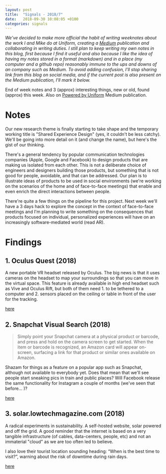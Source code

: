 ```yaml
---
layout: post
title:  "Signals - 2018/7"
date:   2018-09-30 10:08:05 +0100
categories: signals
---
```


_We’ve decided to make more official the habit of writing weeknotes about the work I and Mike do at Uniform, creating a [Medium](https://medium.com/uniform-creative-technology) publication and collaborating in writing duties. I still plan to keep writing my own notes in this blog, first because I find it useful and also because I like the idea of having my notes stored in a format (markdown) and in a place (my computer and a github repo) reasonably immune to the ups and downs of an company such as Medium. To avoid adding confusion, I'll stop sharing link from this blog on social media, and if the current post is also present on the Medium publication, I'll mark it below._

End of week notes and 3 (approx) interesting things, new or old, found (approx) this week. Also on [Powered by Uniform](https://medium.com/uniform-creative-technology/shared-experience-design-weeknote-2-3e5ec58f6646) Medium publication. 

# Notes

Our new research theme is finally starting to take shape and the temporary working title is "Shared Experience Design" (yes, it couldn't be less catchy). We'll be going into more detail on it (and change the name), but here's the gist of our thinking.

There's a general tendency by popular communication technologies companies (Apple, Google and Facebook) to design products that are making us isolated from each other. This is not a deliberate choice of engineers and designers building those products, but something that is not good for people, avoidable, and that can be addressed. Our plan is to illustrate ideas of products to be used in social environments (we're working on the scenarios of the home and of face-to-face meetings) that enable and even enrich the direct interactions between people.

There're quite a few things on the pipeline for this project. Next week we'll have a 3 days hack to explore the concept in the context of face-to-face meetings and I'm planning to write something on the consequences that products focused on individual, personalized experiences will have on an increasingly software-mediated world (read AR).

# Findings

## 1. Oculus Quest (2018)

A new portable VR headset released by Oculus. The big news is that it uses cameras on the headset to map your surroundings so that you can move in the virtual space. This feature is already available in high end headset such as Vive and Oculus Rift, but both of them need 1. to be tethered to a computer and 2. sensors placed on the ceiling or table in front of the user for the tracking.

[here](https://www.oculus.com/quest)

## 2. Snapchat Visual Search (2018)

> Simply point your Snapchat camera at a physical product or barcode, and press and hold on the camera screen to get started. When the item or barcode is recognized, an Amazon card will appear on-screen, surfacing a link for that product or similar ones available on Amazon.

Shazam for things as a feature on a popular app such as Snapchat, although not available to everybody yet. Does that mean that we'll see people start sneaking pics in train and public places? Will Facebook release the same functionality for Instagram a couple of months (we've seen that before... )?

[here](https://www.snap.com/en-US/news/post/introducing-visual-search/)

## 3. solar.lowtechmagazine.com (2018)


A radical experiments in sustainability. A self-hosted website, solar powered and off the grid. A good reminder that the internet is based on a very tangible infrastructure (of cables, data-centers, people, etc) and not an immaterial "cloud" as we are too often led to believe.

I also love their tourist location sounding heading: “When is the best time to visit?”, warning about the risk of downtime during rain days.

[here](https://solar.lowtechmagazine.com/2018/09/how-to-build-a-lowtech-website/)
